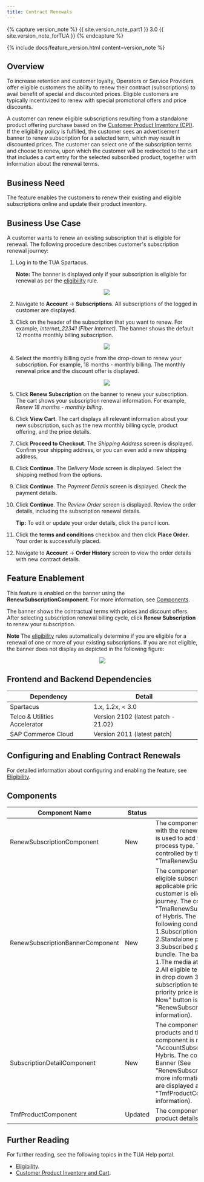 ```yaml
---
title: Contract Renewals
---
```


{% capture version_note %}
{{ site.version_note_part1 }} 3.0 {{ site.version_note_forTUA }}
{% endcapture %}

{% include docs/feature_version.html content=version_note %}

## Overview

To increase retention and customer loyalty, Operators or Service Providers offer eligible customers the ability to renew their contract (subscriptions) to avail benefit of special and discounted prices. Eligible customers are typically incentivized to renew with special promotional offers and price discounts.

A customer can renew eligible subscriptions resulting from a standalone product offering purchase based on the [Customer Product Inventory (CPI)](https://help.sap.com/viewer/32f0086927f44c9ab1199f1dab8833cd/latest/en-US/612f26c3d5f14248965ad908cf5952f6.html?q=customer%20product%20inventory). If the eligibility policy is fulfilled, the customer sees an advertisement banner to renew subscription for a selected term, which may result in discounted prices. The customer can select one of the subscription terms and choose to renew, upon which the customer will be redirected to the cart that includes a cart entry for the selected subscribed product, together with information about the renewal terms.

## Business Need

The feature enables the customers to renew their existing and eligible subscriptions online and update their product inventory.

## Business Use Case

A customer wants to renew an existing subscription that is eligible for renewal. The following procedure describes customer's subscription renewal journey:

1. Log in to the TUA Spartacus.

    **Note:** The banner is displayed only if your subscription is eligible for renewal as per the [eligibility](https://help.sap.com/viewer/c762d9007c5c4f38bafbe4788446983e/latest/en-US/602fadbbb42c40a68750d0dac7deba8a.html) rule.

    <p align="center"><img src="{{ site.baseurl }}/assets/images/telco/renew-subscription- button.png"></p>

1. Navigate to **Account** -> **Subscriptions**. All subscriptions of the logged in customer are displayed.
1. Click on the header of the subscription that you want to renew. For example, *internet_22341 (Fiber Internet)*. The banner shows the default 12 months monthly billing subscription.

    <p align="center"><img src="{{ site.baseurl }}/assets/images/telco/my-subscriptions.png"></p>

1. Select the monthly billing cycle from the drop-down to renew your subscription. For example, 18 months - monthly billing. The monthly renewal price and the discount offer is displayed.

    <p align="center"><img src="{{ site.baseurl }}/assets/images/telco/Banner.png"></p>

1. Click **Renew Subscription** on the banner to renew your subscription. The cart shows your subscription renewal information. For example, *Renew 18 months - monthly billing*.
1. Click **View Cart**. The cart displays all relevant information about your new subscription, such as the new monthly billing cycle, product offering, and the price details.
1. Click **Proceed to Checkout**. The *Shipping Address* screen is displayed. Confirm your shipping address, or you can even add a new shipping address.
1. Click **Continue**. The *Delivery Mode* screen is displayed. Select the shipping method from the options.
1. Click **Continue**. The *Payment Details* screen is displayed. Check the payment details. 
1. Click **Continue**. The *Review Order* screen is displayed. Review the order details, including the subscription renewal details.

    **Tip:** To edit or update your order details, click the pencil icon.

1. Click the **terms and conditions** checkbox and then click **Place Order**. Your order is successfully placed.
1. Navigate to **Account** -> **Order History** screen to view the order details with new  contract details.

## Feature Enablement

This feature is enabled on the banner using the **RenewSubscriptionComponent**. For more information, see [Components](#components).

The banner shows the contractual terms with prices and discount offers. After selecting subscription renewal billing cycle, click **Renew Subscription** to renew your subscription.

**Note** The [eligibility](https://help.sap.com/viewer/c762d9007c5c4f38bafbe4788446983e/latest/en-US/602fadbbb42c40a68750d0dac7deba8a.html) rules automatically determine if you are eligible for a renewal of one or more of your existing subscriptions. If you are not eligible, the banner does not display as depicted in the following figure:

 <p align="center"><img src="{{ site.baseurl }}/assets/images/telco/No-renewal-eligibility.png"></p>

## Frontend and Backend Dependencies

| Dependency                                	| Detail                                                 	|
|--------------------------------------------	|--------------------------------------------------------	|
| Spartacus                                     	| 1.x, 1.2x, < 3.0                                          	|
| Telco & Utilities Accelerator	             	| Version 2102 (latest patch - 21.02)            	|
| SAP Commerce Cloud 	| Version 2011 (latest patch) 	|

## Configuring and Enabling Contract Renewals

For detailed information about configuring and enabling the feature, see [Eligibility](https://help.sap.com/viewer/c762d9007c5c4f38bafbe4788446983e/latest/en-US/602fadbbb42c40a68750d0dac7deba8a.html).

## Components

| Component   Name                 	| Status  	| Description                                                                                                                                                                                                                                                                                                                                                                                                                                                                                                                                                                                                                                                                                                                                                                                                                                                                 	|
|----------------------------------	|---------	|-----------------------------------------------------------------------------------------------------------------------------------------------------------------------------------------------------------------------------------------------------------------------------------------------------------------------------------------------------------------------------------------------------------------------------------------------------------------------------------------------------------------------------------------------------------------------------------------------------------------------------------------------------------------------------------------------------------------------------------------------------------------------------------------------------------------------------------------------------------------------------	|
| RenewSubscriptionComponent       	| New     	| The component displays the Renewal button with the renewal banner component, which is used to add to cart entries with Retention process type. The text of the button is   controlled by the Hybris component "TmaRenewSubscriptionBannerComponent".                                                                                                                                                                                                                                                                                                                                                                                                                                                                                                                                                                                                                        	|
| RenewSubscriptionBannerComponent 	| New     	| The component displays the renewal banner, eligible subscription terms and its relevant applicable prices for retention if the customer is eligible for the rentention journey. The component is mapped with the "TmaRenewSubscriptionBannerComponent" of Hybris.            The banner is displayed if the following conditions are fulfilled:           1.Subscription base is eligible for retention      2.Standalone price for retention      3.Subscribed product is not part of any bundle.            The banner displays the following:           1.The media attached with web component      2.All eligible terms for retention process type in drop down      3.When a particular subscription term is selected, the highest priority price is displayed.       4.The "Renew Now" button is displayed (see "RenewSubscriptionComponent" for more information). 	|
| SubscriptionDetailComponent      	| New     	| The component displays all subscribed products and their details. The Angular web component is mapped to the "AccountSubscriptionDetailsComponent" of Hybris.       The component displays:      1. Renew Banner (See "RenewSubscriptionBannerComponent" for more information)  2. All subscribed products are displayed as play cards (See "TmfProductComponent" for more information).                                                                                                                                                                                                                                                                                                                                                                                                                                                                                   	|
| TmfProductComponent              	| Updated 	| The component displays the subscribed product details as play card on the frontend.                                                                                                                                                                                                                                                                                                                                                                                                                                                                                                                                                                                                                                                                                                                                                                                         	|

## Further Reading

For further reading, see the following topics in the TUA Help portal.

- [Eligibility](https://help.sap.com/viewer/c762d9007c5c4f38bafbe4788446983e/latest/en-US/602fadbbb42c40a68750d0dac7deba8a.html).
- [Customer Product Inventory and Cart](https://help.sap.com/viewer/32f0086927f44c9ab1199f1dab8833cd/latest/en-US/552515309dd545e7b7878eb081b56453.html).
